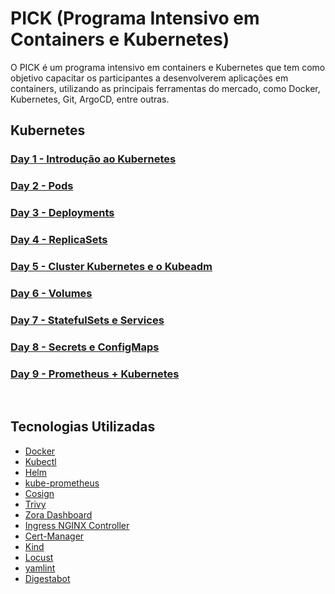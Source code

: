 # PICK (Programa Intensivo em Containers e Kubernetes)

O PICK é um programa intensivo em containers e Kubernetes que tem como objetivo capacitar os participantes a desenvolverem aplicações em containers, utilizando as principais ferramentas do mercado, como Docker, Kubernetes, Git, ArgoCD, entre outras.

## Kubernetes

### [Day 1 - Introdução ao Kubernetes](/Kubernetes/day_1/README.md)

### [Day 2 - Pods](/Kubernetes/day_2/README.md)

### [Day 3 - Deployments](/Kubernetes/day_3/README.md)

### [Day 4 - ReplicaSets](/Kubernetes/day_4/README.md)

### [Day 5 - Cluster Kubernetes e o Kubeadm](/Kubernetes/day_5/README.md)

### [Day 6 - Volumes](/Kubernetes/day_6/README.md)

### [Day 7 - StatefulSets e Services](/Kubernetes/day_7/README.md)

### [Day 8 - Secrets e ConfigMaps](/Kubernetes/day_8/README.md)

### [Day 9 - Prometheus + Kubernetes](/Kubernetes/day_9/README.md)

<br>

## Tecnologias Utilizadas

- [Docker](https://docs.docker.com/get-docker/)
- [Kubectl](https://kubernetes.io/docs/tasks/tools/)
- [Helm](https://helm.sh/docs/intro/install/)
- [kube-prometheus](https://prometheus-operator.dev/docs/prologue/quick-start/)
- [Cosign](https://github.com/sigstore/cosign)
- [Trivy](https://aquasecurity.github.io/trivy/v0.47/getting-started/installation/)
- [Zora Dashboard](https://zora-dashboard.undistro.io/)
- [Ingress NGINX Controller](https://kubernetes.github.io/ingress-nginx/deploy/)
- [Cert-Manager](https://cert-manager.io/docs/installation/kubernetes/)
- [Kind](https://kind.sigs.k8s.io/docs/user/quick-start/)
- [Locust](https://locust.io/)
- [yamlint](https://yamllint.readthedocs.io/en/stable/index.html)
- [Digestabot](https://github.com/chainguard-dev/digestabot)

